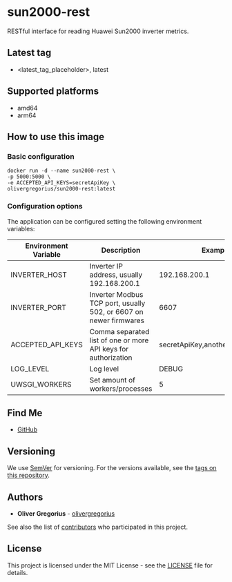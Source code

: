 # sun2000-rest

RESTful interface for reading Huawei Sun2000 inverter metrics.

## Latest tag

- <latest_tag_placeholder>, latest

## Supported platforms

- amd64
- arm64

## How to use this image

### Basic configuration

```shell
docker run -d --name sun2000-rest \
-p 5000:5000 \
-e ACCEPTED_API_KEYS=secretApiKey \
olivergregorius/sun2000-rest:latest
```

### Configuration options

The application can be configured setting the following environment variables:

| Environment Variable | Description                                                       | Example                          | Default Value |
|----------------------|-------------------------------------------------------------------|----------------------------------|---------------|
| INVERTER_HOST        | Inverter IP address, usually 192.168.200.1                        | 192.168.200.1                    | 192.168.200.1 |
| INVERTER_PORT        | Inverter Modbus TCP port, usually 502, or 6607 on newer firmwares | 6607                             | 6607          |
| ACCEPTED_API_KEYS    | Comma separated list of one or more API keys for authorization    | secretApiKey,anotherSecretApiKey |               |
| LOG_LEVEL            | Log level                                                         | DEBUG                            | INFO          |
| UWSGI_WORKERS        | Set amount of workers/processes                                   | 5                                | 5             |

## Find Me

* [GitHub](https://github.com/olivergregorius/sun2000-rest)

## Versioning

We use [SemVer](http://semver.org/) for versioning. For the versions available, see the [tags on this repository](https://github.com/olivergregorius/sun2000-rest/tags).

## Authors

* **Oliver Gregorius** - [olivergregorius](https://github.com/olivergregorius)

See also the list of [contributors](https://github.com/olivergregorius/sun2000-rest/contributors) who participated in this project.

## License

This project is licensed under the MIT License - see the [LICENSE](https://github.com/olivergregorius/sun2000-rest/blob/HEAD/LICENSE) file for details.
